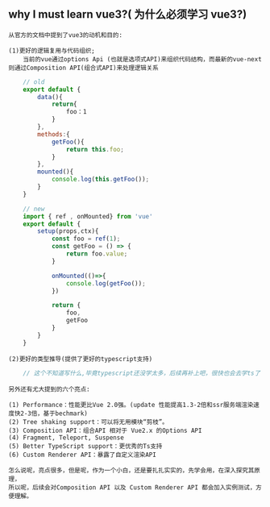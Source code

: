 ## why I must learn vue3?( 为什么必须学习 vue3?)

    从官方的文档中提到了vue3的动机和目的:

    (1)更好的逻辑复用与代码组织;
        当前的vue通过options Api (也就是选项式API)来组织代码结构，而最新的vue-next 则通过Composition API(组合式API)来处理逻辑关系

```javascript
    // old
    export default {
        data(){
            return{
                foo：1
            }
        },
        methods:{
            getFoo(){
                return this.foo;
            }
        },
        mounted(){
            console.log(this.getFoo()); 
        }
    }

    // new 
    import { ref , onMounted} from 'vue'
    export default {
        setup(props,ctx){
            const foo = ref(1);
            const getFoo = () => {
                return foo.value;
            }

            onMounted(()=>{
                console.log(getFoo());
            })

            return {
                foo,
                getFoo
            }
        }
    }
```

    (2)更好的类型推导(提供了更好的typescript支持)

```javascript
    // 这个不知道写什么,毕竟typescript还没学太多，后续再补上吧，很快也会去学ts了
```

    另外还有尤大提到的六个亮点:

    (1) Performance：性能更比Vue 2.0强。(update 性能提高1.3-2倍和ssr服务端渲染速度快2-3倍，基于bechmark)
    (2) Tree shaking support：可以将无用模块“剪枝”。
    (3) Composition API：组合API 相对于 Vue2.x 的Options API 
    (4) Fragment, Teleport, Suspense
    (5) Better TypeScript support：更优秀的Ts支持
    (6) Custom Renderer API：暴露了自定义渲染API

    怎么说呢，亮点很多，但是呢，作为一个小白，还是要扎扎实实的，先学会用，在深入探究其原理，
    所以呢，后续会对Composition API 以及 Custom Renderer API 都会加入实例测试，方便理解。
